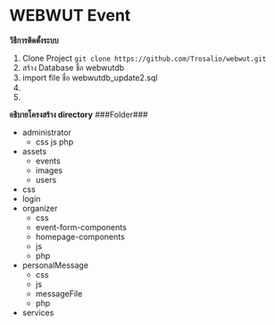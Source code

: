 # WEBWUT Event
**วิธีการติดตั้งระบบ**
1. Clone Project
    ```git clone https://github.com/Trosalio/webwut.git```
2. สร้าง Database ชื่อ webwutdb
3. import file ชื่อ webwutdb_update2.sql
4. 
5. 


**อธิบายโครงสร้าง directory** 
###Folder###
* administrator
    - css js php
* assets
    - events
    - images
    - users
* css
* login
* organizer
     - css
     - event-form-components
     - homepage-components
     - js
     - php
* personalMessage
    - css
    - js
    - messageFile
    - php
* services

